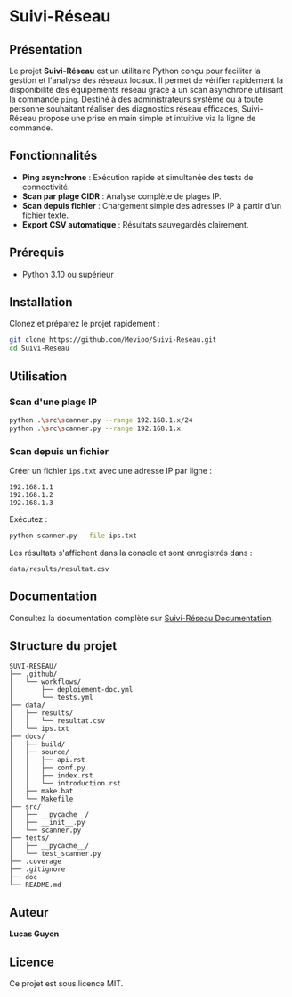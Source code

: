 
# Suivi-Réseau

## Présentation

Le projet **Suivi-Réseau** est un utilitaire Python conçu pour faciliter la gestion et l'analyse des réseaux locaux. Il permet de vérifier rapidement la disponibilité des équipements réseau grâce à un scan asynchrone utilisant la commande `ping`. Destiné à des administrateurs système ou à toute personne souhaitant réaliser des diagnostics réseau efficaces, Suivi-Réseau propose une prise en main simple et intuitive via la ligne de commande.

## Fonctionnalités

- **Ping asynchrone** : Exécution rapide et simultanée des tests de connectivité.
- **Scan par plage CIDR** : Analyse complète de plages IP.
- **Scan depuis fichier** : Chargement simple des adresses IP à partir d'un fichier texte.
- **Export CSV automatique** : Résultats sauvegardés clairement.

## Prérequis

- Python 3.10 ou supérieur

## Installation

Clonez et préparez le projet rapidement :

```bash
git clone https://github.com/Mevioo/Suivi-Reseau.git
cd Suivi-Reseau
```

## Utilisation

### Scan d'une plage IP

```bash
python .\src\scanner.py --range 192.168.1.x/24
python .\src\scanner.py --range 192.168.1.x
```

### Scan depuis un fichier

Créer un fichier `ips.txt` avec une adresse IP par ligne :

```
192.168.1.1
192.168.1.2
192.168.1.3
```

Exécutez :

```bash
python scanner.py --file ips.txt
```

Les résultats s'affichent dans la console et sont enregistrés dans :

```
data/results/resultat.csv
```

## Documentation

Consultez la documentation complète sur [Suivi-Réseau Documentation](https://mevioo.github.io/Suivi-Reseau/).

## Structure du projet

```
SUVI-RESEAU/
├── .github/
│   └── workflows/
│       ├── deploiement-doc.yml
│       └── tests.yml
├── data/
│   ├── results/
│   │   └── resultat.csv
│   └── ips.txt
├── docs/
│   ├── build/
│   ├── source/
│   │   ├── api.rst
│   │   ├── conf.py
│   │   ├── index.rst
│   │   └── introduction.rst
│   ├── make.bat
│   └── Makefile
├── src/
│   ├── __pycache__/
│   ├── __init__.py
│   └── scanner.py
├── tests/
│   ├── __pycache__/
│   └── test_scanner.py
├── .coverage
├── .gitignore
├── doc
└── README.md
```

## Auteur

**Lucas Guyon**

## Licence

Ce projet est sous licence MIT.

